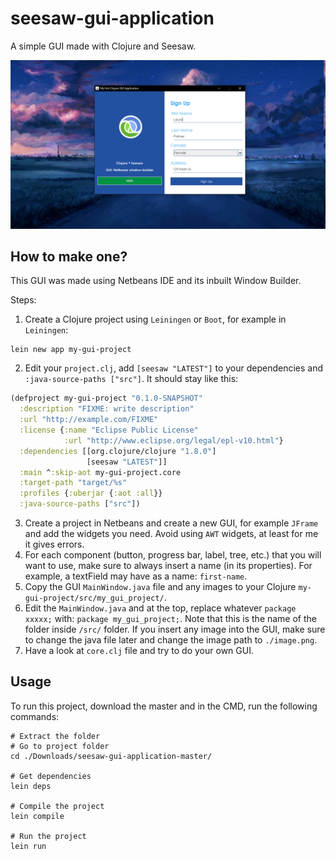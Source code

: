 # seesaw-gui-application

A simple GUI made with Clojure and Seesaw.

![GUI Image](/gui.png)

## How to make one?

This GUI was made using Netbeans IDE and its inbuilt Window Builder.

Steps:
1. Create a Clojure project using `Leiningen` or `Boot`, for example in `Leiningen`:
```shell
lein new app my-gui-project
```
2. Edit your `project.clj`, add `[seesaw "LATEST"]` to your dependencies and `:java-source-paths ["src"]`. It should stay like this:
```clojure
(defproject my-gui-project "0.1.0-SNAPSHOT"
  :description "FIXME: write description"
  :url "http://example.com/FIXME"
  :license {:name "Eclipse Public License"
            :url "http://www.eclipse.org/legal/epl-v10.html"}
  :dependencies [[org.clojure/clojure "1.8.0"]
                 [seesaw "LATEST"]]
  :main ^:skip-aot my-gui-project.core
  :target-path "target/%s"
  :profiles {:uberjar {:aot :all}}
  :java-source-paths ["src"])
```
3. Create a project in Netbeans and create a new GUI, for example `JFrame` and add the widgets you need. Avoid using `AWT` widgets, at least for me it gives errors.
4. For each component (button, progress bar, label, tree, etc.) that you will want to use, make sure to always insert a name (in its properties). For example, a textField may have as a name: `first-name`.
5. Copy the GUI `MainWindow.java` file and any images to your Clojure `my-gui-project/src/my_gui_project/`.
6. Edit the `MainWindow.java` and at the top, replace whatever `package xxxxx;` with: `package my_gui_project;`. Note that this is the name of the folder inside `/src/` folder. If you insert any image into the GUI, make sure to change the java file later and change the image path to `./image.png`.
7. Have a look at `core.clj` file and try to do your own GUI.

## Usage

To run this project, download the master and in the CMD, run the following commands:
```shell
# Extract the folder
# Go to project folder
cd ./Downloads/seesaw-gui-application-master/

# Get dependencies
lein deps

# Compile the project
lein compile

# Run the project
lein run
```
